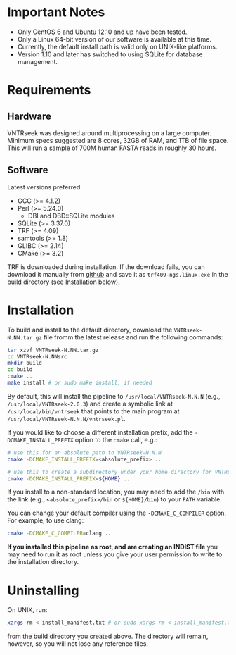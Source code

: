 # Important Notes

- Only CentOS 6 and Ubuntu 12.10 and up have been tested.
- Only a Linux 64-bit version of our software is available at this time.
- Currently, the default install path is valid only on UNIX-like platforms.
- Version 1.10 and later has switched to using SQLite for database management.


# Requirements

## Hardware

VNTRseek was designed around multiprocessing on a large computer.
Minimum specs suggested are 8 cores, 32GB of RAM, and 1TB of file space.
This will run a sample of 700M human FASTA reads in roughly 30 hours.

## Software

Latest versions preferred.

- GCC (>= 4.1.2)
- Perl (>= 5.24.0)
  - DBI and DBD::SQLite modules
- SQLite (>= 3.37.0)
- TRF (>= 4.09)
- samtools (>= 1.8)
- GLIBC (>= 2.14)
- CMake (>= 3.2)

TRF is downloaded during installation. If the download fails, you can download it manually from
[github](https://github.com/Benson-Genomics-Lab/TRF/releases/latest/download)
and save it as `trf409-ngs.linux.exe` in the build directory (see [Installation](#installation)
below).

# Installation

To build and install to the default directory, download the `VNTRseek-N.NN.tar.gz` file fromm the latest release and run the following commands:

```sh
tar xzvf VNTRseek-N.NN.tar.gz
cd VNTRseek-N.NNsrc
mkdir build
cd build
cmake ..
make install # or sudo make install, if needed
```

By default, this will install the pipeline to `/usr/local/VNTRseek-N.N.N` (e.g.,
`/usr/local/VNTRseek-2.0.3`) and create a symbolic link at `/usr/local/bin/vntrseek` 
that points to the main program at `/usr/local/VNTRseek-N.N.N/vntrseek.pl`.

If you would like to choose a different installation prefix,
add the `-DCMAKE_INSTALL_PREFIX` option to the `cmake` call, e.g.:

```sh
# use this for an absolute path to VNTRseek-N.N.N
cmake -DCMAKE_INSTALL_PREFIX=<absolute_prefix> ..

# use this to create a subdirectory under your home directory for VNTRseek-N.N.N
cmake -DCMAKE_INSTALL_PREFIX=${HOME} ..
```

If you install to a non-standard location, you may need to add the `/bin` with the link
(e.g., `<absolute_prefix>/bin` or `${HOME}/bin`) to your `PATH` variable.

You can change your default compiler using the `-DCMAKE_C_COMPILER` option.
For example, to use clang:

```sh
cmake -DCMAKE_C_COMPILER=clang ..
```

**If you installed this pipeline as root, and are creating an INDIST
file** you may need to run it as root unless you give your user
permission to write to the installation directory.


# Uninstalling

On UNIX, run:

```sh
xargs rm < install_manifest.txt # or sudo xargs rm < install_manifest.txt
```

from the build directory you created above. The directory will
remain, however, so you will not lose any reference files.
